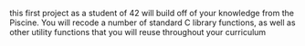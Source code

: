 this first project as a student of 42 will build off of your knowledge from the Piscine. You will recode a number of standard C library functions, as well as other utility functions that you will reuse throughout your curriculum
